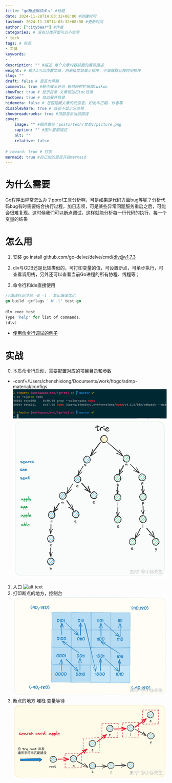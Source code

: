 ```yaml
---
title: "go断点调试dlv" #标题
date: 2024-11-28T14:03:32+08:00 #创建时间
lastmod: 2024-11-28T14:03:32+08:00 #更新时间
author: ["citybear"] #作者
categories: # 没有分类界面可以不填写
- tech
tags: # 标签
- 工具
keywords: 
- 
description: "" #描述 每个文章内容前面的展示描述
weight: # 输入1可以顶置文章，用来给文章展示排序，不填就默认按时间排序
slug: ""
draft: false # 是否为草稿
comments: true #是否展示评论 有自带的扩展成twikoo
showToc: true # 显示目录 文章侧边栏toc目录
TocOpen: true # 自动展开目录
hidemeta: false # 是否隐藏文章的元信息，如发布日期、作者等
disableShare: true # 底部不显示分享栏
showbreadcrumbs: true #顶部显示当前路径
cover:
    image: "" #图片路径：posts/tech/文章1/picture.png
    caption: "" #图片底部描述
    alt: ""
    relative: false

# reward: true # 打赏
mermaid: true #自己加的是否开启mermaid
---
```


# 为什么需要
Go程序出异常怎么办？pprof工具分析啊，可是如果是代码方面bug等呢？分析代码bug有时需要结合执行过程，加日志呗，可是某些异常问题服务重启之后，可能会很难复现。这时候我们可以断点调试，这样就能分析每一行代码的执行，每一个变量的结果

# 怎么用
1. 安装 go install github.com/go-delve/delve/cmd/dlv@v1.7.3

2. dlv与GDB还是比较类似的，可打印变量的值，可设置断点，可单步执行，可查看调用栈，另外还可以查看当前Go进程的所有协程、线程等；

3. 命令行和ide直接使用
``` go
//编译标识注意 -N -l ，禁止编译优化
go build -gcflags '-N -l' test.go

dlv exec test
Type 'help' for list of commands.
(dlv)
```

- [使用命令行调试的例子](https://segmentfault.com/a/1190000042659787)
# 实战
0. 本质命令行启动，需要配置对应的项目目录和参数
- -conf=/Users/chenshixiong/Documents/work/hbgo/admp-material/configs
![alt text](image4.png)
![alt text](image1.png)
1. 入口
![alt text](image0.png)
2. 打印断点的地方，控制台
![alt text](image2.png)
3. 断点的地方 堆栈 变量等待
![alt text](image3.png)